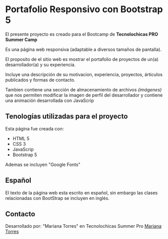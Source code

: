 # Portafolio Responsivo con Bootstrap 5

El presente proyecto es creado para el Bootcamp de **Tecnolochicas PRO Summer Camp**

Es una página web responsiva (adaptable a diversos tamaños de pantalla).

El proposito de el sitio web es mostrar el portafolio de proyectos de un(a) desarrollador(a) y su experiencia.

Incluye una descripción de su motivacion, experiencia, proyectos, árticulos publicados y formas de contacto. 

Tambien contiene una sección de almacenamiento de archivos *(imágenes)* que nos permiten modificar la imagen de perfil del desarrollador y contiene una animación desarrollada con JavaScrip 

## Tenologías utilizadas para el proyecto 

Esta página fue creada con: 

* HTML 5
* CSS 3
* JavaScrip 
* Bootstrap 5

Ademas se incluyen "Google Fonts"

## Español
El texto de la página web esta escrito en español, sin embargo las clases relacionadas con BootStrap se incluyen en inglés.

#####

## Contacto
Desarrollado por: "Mariana Torres" en Tecnolochicas Summer Pro 
[Mariana Torres](https://github.com/MarianaTom)
